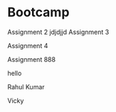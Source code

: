 # Bootcamp

Assignment 2
jdjdjjd
Assignment 3

Assignment 4

Assignment 888


hello

Rahul Kumar 

Vicky 
